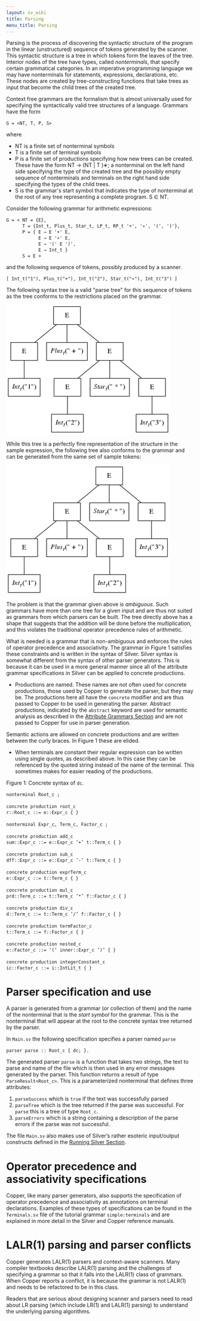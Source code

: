 ```yaml
---
layout: sv_wiki
title: Parsing
menu_title: Parsing
---
```


Parsing is the process of discovering the syntactic structure of the program in the linear (unstructured)
sequence of tokens generated by the scanner. This syntactic structure is a tree in which tokens
form the leaves of the tree. Interior nodes of the tree have types, called *nonterminals*, that specify
certain grammatical categories. In an imperative programming language we may have nonterminals
for statements, expressions, declarations, etc. These nodes are created by tree-constructing
functions that take trees as input that become the child trees of the created tree.

Context free grammars are the formalism that is almost universally used for specifying the
syntactically valid tree structures of a language. Grammars have the form

    G = <NT, T, P, S>

where

* NT is a finite set of nonterminal symbols
* T is a finite set of terminal symbols
* P is a finite set of productions specifying how new trees can be created. These have the form
NT → (NT | T )∗; a nonterminal on the left hand side specifying the type of the created tree and
the possibly empty sequence of nonterminals and terminals on the right hand side specifying
the types of the child trees.
* S is the grammar's start symbol that indicates the type of nonterminal at the root of any tree
representing a complete program. S ∈ NT.

Consider the following grammar for arithmetic expressions:

```
G = < NT = {E},
      T = {Int_t, Plus_t, Star_t, LP_t, RP_t '+', '∗', '(', ')'},
      P = { E → E '+' E,
            E → E '∗' E,
            E → '(' E ')',
            E → Int_t }
      S = E >
```

and the following sequence of tokens, possibly produced by a scanner.

    [ Int_t("1"), Plus_t("+"), Int_t("2"), Star_t("∗"), Int_t("3") ]

The following syntax tree is a valid "parse tree" for this sequence of tokens as the tree conforms to
the restrictions placed on the grammar.

![diagram1](parse_tree_1.png)

While this tree is a perfectly fine representation of the structure in the sample expression, the
following tree also conforms to the grammar and can be generated from the same set of sample
tokens:

![diagram2](parse_tree_2.png)

The problem is that the grammar given above is *ambiguous*. Such grammars have more than one
tree for a given input and are thus not suited as grammars from which parsers can be built. The tree
directly above has a shape that suggests that the addition will be done before the multiplication,
and this violates the traditional operator precedence rules of arithmetic.

What is needed is a grammar that is non-ambiguous and enforces the rules of operator precedence
and associativity. The grammar in Figure 1 satisfies these constraints and is written in
the syntax of Silver. Silver syntax is somewhat different from the syntax of other parser generators.
This is because it can be used in a more general manner since all of the attribute grammar
specifications in Silver can be applied to concrete productions.

* Productions are named. These names are not often used for concrete productions, those
used by Copper to generate the parser, but they may be. The productions here all have
the `concrete` modifier and are thus passed to Copper to be used in generating the parser.
Abstract productions, indicated by the `abstract` keyword are used for semantic analysis as
described in the [Attribute Grammars Section](../4_attribute_grammars/) and are not passed to Copper for use in parser generation.

Semantic actions are allowed on concrete productions and are written between the curly
braces. In Figure 1 these are elided.

* When terminals are constant their regular expression can be written using single quotes, as
described above. In this case they can be referenced by the quoted string instead of the name
of the terminal. This sometimes makes for easier reading of the productions.

Figure 1: Concrete syntax of `dc`.
```
nonterminal Root_c ;

concrete production root_c
r::Root_c ::= e::Expr_c { }

nonterminal Expr_c, Term_c, Factor_c ;

concrete production add_c 
sum::Expr_c ::= e::Expr_c ’+’ t::Term_c { }

concrete production sub_c 
dff::Expr_c ::= e::Expr_c ’-’ t::Term_c { }

concrete production exprTerm_c
e::Expr_c ::= t::Term_c { }

concrete production mul_c 
prd::Term_c ::= t::Term_c ’*’ f::Factor_c { }

concrete production div_c
d::Term_c ::= t::Term_c ’/’ f::Factor_c { }

concrete production termFactor_c
t::Term_c ::= f::Factor_c { }

concrete production nested_c
e::Factor_c ::= ’(’ inner::Expr_c ’)’ { }

concrete production integerConstant_c
ic::Factor_c ::= i::IntLit_t { }
```

# Parser specification and use

A parser is generated from a grammar (or collection of them)
and the name of the nonterminal that is the *start symbol* for the grammar. This is the nonterminal
that will appear at the root to the concrete syntax tree returned by the parser.

In `Main.sv` the following specification specifies a parser named `parse`

    parser parse :: Root_c { dc; }.

The generated parser `parse` is a function that takes two strings, the text to parse and name of the
file which is then used in any error messages generated by the parser. This function returns a result
of type `ParseResult<Root_c>`. This is a parameterized nonterminal that defines three attributes:

1. `parseSuccess` which is `true` if the text was successfully parsed
2. `parseTree` which is the tree returned if the parse was successful. For `parse` this is a tree of
type `Root_c`.
3. `parseErrors` which is a string containing a description of the parse errors if the parse was
not successful.

The file `Main.sv` also makes use of Silver’s rather esoteric input/output constructs defined in
the [Running Silver Section](../5_running_silver/).


# Operator precedence and associativity specifications

Copper, like many parser generators,
also supports the specification of operator precedence and associativity as annotations on terminal
declarations. Examples of these types of specifications can be found in the `Terminals.sv` file of
the tutorial grammar `simple:terminals` and are explained in more detail in the Silver and Copper
reference manuals.


# LALR(1) parsing and parser conflicts

Copper generates LALR(1) parsers and context-aware
scanners. Many compiler textbooks describe LALR(1) parsing and the challenges of specifying a
grammar so that it falls into the LALR(1) class of grammars. When Copper reports a conflict, it
is because the grammar is not LALR(1) and needs to be refactored to be in this class.

Readers that are serious about designing scanner and parsers need to read about LR parsing
(which include LR(1) and LALR(1) parsing) to understand the underlying parsing algorithms.
